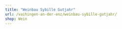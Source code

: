 ```yaml
---
title: "Weinbau Sybille Gutjahr"
url: /vaihingen-an-der-enz/weinbau-sybille-gutjahr/
shop: Wein
---
```

